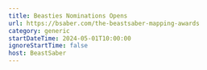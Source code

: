 ```yaml
---
title: Beasties Nominations Opens
url: https://bsaber.com/the-beastsaber-mapping-awards
category: generic
startDateTime: 2024-05-01T10:00:00
ignoreStartTime: false
host: BeastSaber
---
```

